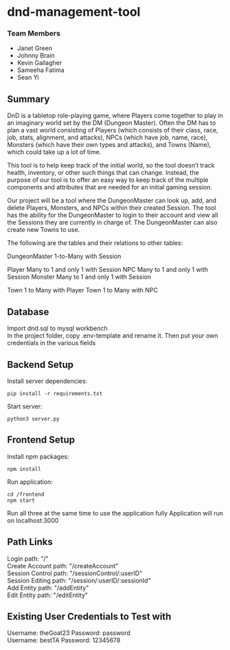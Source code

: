 # dnd-management-tool

### Team Members
- Janet Green 
- Johnny Brain  
- Kevin Gallagher 
- Sameeha Fatima  
- Sean Yi

## Summary
DnD is a tabletop role-playing game, where Players come together to play in an imaginary world set by the DM (Dungeon Master). Often the DM has to plan a vast world consisting of Players (which consists of their class, race, job, stats, alignment, and attacks), NPCs (which have job, name, race), Monsters (which have their own types and attacks), and Towns (Name), which could take up a lot of time.

This tool is to help keep track of the initial world, so the tool doesn’t track health, inventory, or other such things that can change. Instead, the purpose of our tool is to offer an easy way to keep track of the multiple components and attributes that are needed for an initial gaming session.

Our project will be a tool where the DungeonMaster can look up, add, and delete Players, Monsters, and NPCs within their created Session. The tool has the ability for the DungeonMaster to login to their account and view all the Sessions they are currently in charge of. The DungeonMaster can also create new Towns to use. 

The following are the tables and their relations to other tables:

DungeonMaster 1-to-Many with Session

Player Many to 1 and only 1 with Session
NPC Many to 1 and only 1 with Session
Monster Many to 1 and only 1 with Session

Town 1 to Many with Player
Town 1 to Many with NPC


## Database
Import dnd.sql to mysql workbench <br>
In the project folder, copy .env-template and rename it. Then put your own credentials in the various fields

## Backend Setup
Install server dependencies:
```
pip install -r requirements.txt
```

Start server:
```
python3 server.py
```

## Frontend Setup
Install npm packages:  
```
npm install
```
Run application:  
```
cd /frontend
npm start
```

Run all three at the same time to use the application fully
Application will run on localhost:3000

## Path Links
Login path: "/"<br>
Create Account path: "/createAccount"<br>
Session Control path: "/sessionControl/:userID"<br>
Session Editing path: "/session/:userID/:sessionId"<br>
Add Entity path: "/addEntity"<br>
Edit Entity path: "/editEntity"

## Existing User Credentials to Test with
Username: theGoat23 Password: password<br>
Username: bestTA Password: 12345678
